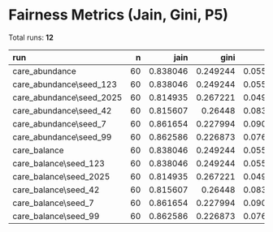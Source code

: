 # Fairness Metrics (Jain, Gini, P5)

Total runs: **12**

| run                      |   n |     jain |     gini |        p5 | source                 |
|:-------------------------|----:|---------:|---------:|----------:|:-----------------------|
| care_abundance           |  60 | 0.838046 | 0.249244 | 0.0550059 | seed_123\per_agent.csv |
| care_abundance\seed_123  |  60 | 0.838046 | 0.249244 | 0.0550059 | per_agent.csv          |
| care_abundance\seed_2025 |  60 | 0.814935 | 0.267221 | 0.0498677 | per_agent.csv          |
| care_abundance\seed_42   |  60 | 0.815607 | 0.26448  | 0.0833099 | per_agent.csv          |
| care_abundance\seed_7    |  60 | 0.861654 | 0.227994 | 0.0902847 | per_agent.csv          |
| care_abundance\seed_99   |  60 | 0.862586 | 0.226873 | 0.0762004 | per_agent.csv          |
| care_balance             |  60 | 0.838046 | 0.249244 | 0.0550059 | seed_123\per_agent.csv |
| care_balance\seed_123    |  60 | 0.838046 | 0.249244 | 0.0550059 | per_agent.csv          |
| care_balance\seed_2025   |  60 | 0.814935 | 0.267221 | 0.0498677 | per_agent.csv          |
| care_balance\seed_42     |  60 | 0.815607 | 0.26448  | 0.0833099 | per_agent.csv          |
| care_balance\seed_7      |  60 | 0.861654 | 0.227994 | 0.0902847 | per_agent.csv          |
| care_balance\seed_99     |  60 | 0.862586 | 0.226873 | 0.0762004 | per_agent.csv          |